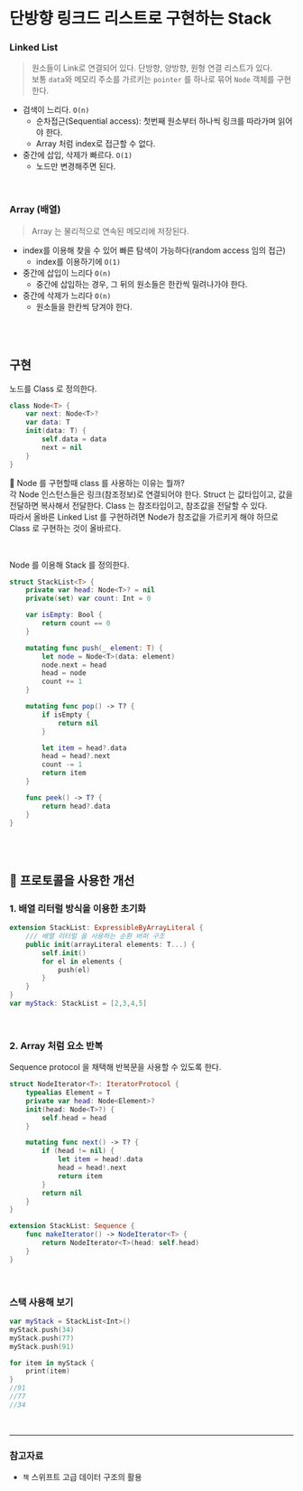 # 단방향 링크드 리스트로 구현하는 Stack

### Linked List

> 원소들이 Link로 연결되어 있다.
> 단방향, 양방향, 원형 연결 리스트가 있다.
> <br/>
> 보통 `data`와 메모리 주소를 가르키는 `pointer` 를 하나로 묶어 `Node` 객체를 구현한다.

- 검색이 느리다. `O(n)`
  - 순차접근(Sequential access): 첫번째 원소부터 하나씩 링크를 따라가며 읽어야 한다.
  - Array 처럼 index로 접근할 수 없다.
- 중간에 삽입, 삭제가 빠르다. `O(1)`
  - 노드만 변경해주면 된다.

<br/>

### Array (배열)

> Array 는 물리적으로 연속된 메모리에 저장된다.

- index를 이용해 찾을 수 있어 빠른 탐색이 가능하다(random access 임의 접근)
  - index를 이용하기에 `O(1)`
- 중간에 삽입이 느리다 `O(n)`
  - 중간에 삽입하는 경우, 그 뒤의 원소들은 한칸씩 밀려나가야 한다.
- 중간에 삭제가 느리다 `O(n)`
  - 원소들을 한칸씩 당겨야 한다.

<br/>
<br/>

## 구현

노드를 Class 로 정의한다.

```swift
class Node<T> {
    var next: Node<T>?
    var data: T
    init(data: T) {
        self.data = data
        next = nil
    }
}
```

🤔 Node 를 구현할때 class 를 사용하는 이유는 뭘까?<br/>
각 Node 인스턴스들은 링크(참조정보)로 연결되어야 한다.
Struct 는 값타입이고, 값을 전달하면 복사해서 전달한다.
Class 는 참조타입이고, 참조값을 전달할 수 있다.<br/>
따라서 올바른 Linked List 를 구현하려면 Node가 참조값을 가르키게 해야 하므로 Class 로 구현하는 것이 올바르다.

<br/>

Node 를 이용해 Stack 를 정의한다.

```swift
struct StackList<T> {
    private var head: Node<T>? = nil
    private(set) var count: Int = 0

    var isEmpty: Bool {
        return count == 0
    }

    mutating func push(_ element: T) {
        let node = Node<T>(data: element)
        node.next = head
        head = node
        count += 1
    }

    mutating func pop() -> T? {
        if isEmpty {
            return nil
        }

        let item = head?.data
        head = head?.next
        count -= 1
        return item
    }

    func peek() -> T? {
        return head?.data
    }
}
```

<br/>
<br/>

## 📝 프로토콜을 사용한 개선

### 1. 배열 리터럴 방식을 이용한 초기화

```swift
extension StackList: ExpressibleByArrayLiteral {
    /// 배열 리터럴 을 사용하는 순환 버퍼 구조
    public init(arrayLiteral elements: T...) {
        self.init()
        for el in elements {
            push(el)
        }
    }
}
var myStack: StackList = [2,3,4,5]
```

<br/>

### 2. Array 처럼 요소 반복

Sequence protocol 을 채택해 반복문을 사용할 수 있도록 한다.

```swift
struct NodeIterator<T>: IteratorProtocol {
    typealias Element = T
    private var head: Node<Element>?
    init(head: Node<T>?) {
        self.head = head
    }

    mutating func next() -> T? {
        if (head != nil) {
            let item = head!.data
            head = head!.next
            return item
        }
        return nil
    }
}

extension StackList: Sequence {
    func makeIterator() -> NodeIterator<T> {
        return NodeIterator<T>(head: self.head)
    }
}
```

<br/>

### 스택 사용해 보기

```swift
var myStack = StackList<Int>()
myStack.push(34)
myStack.push(77)
myStack.push(91)

for item in myStack {
    print(item)
}
//91
//77
//34
```

<br/>

---

### 참고자료

- `책` 스위프트 고급 데이터 구조의 활용
